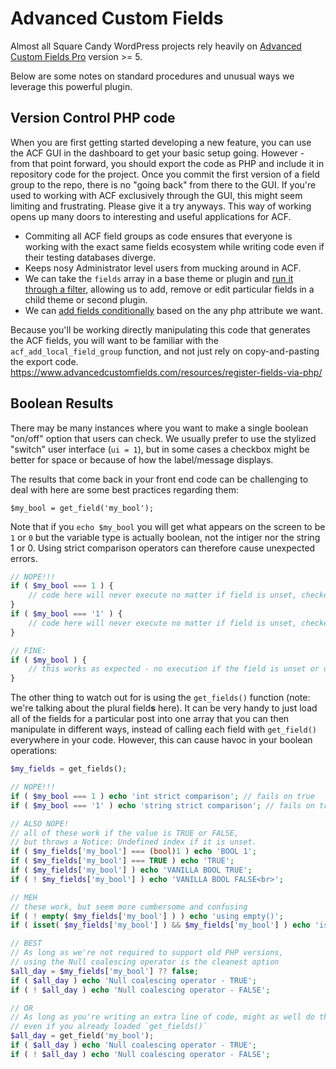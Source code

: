 # Advanced Custom Fields

Almost all Square Candy WordPress projects rely heavily on [Advanced Custom Fields Pro](https://advancedcustomfields.com) version >= 5.

Below are some notes on standard procedures and unusual ways we leverage this powerful plugin.

## Version Control PHP code

When you are first getting started developing a new feature, you can use the ACF GUI in the dashboard to get your basic setup going. However - from that point forward, you should export the code as PHP and include it in repository code for the project. Once you commit the first version of a field group to the repo, there is no "going back" from there to the GUI. If you're used to working with ACF exclusively through the GUI, this might seem limiting and frustrating. Please give it a try anyways. This way of working opens up many doors to interesting and useful applications for ACF.

* Commiting all ACF field groups as code ensures that everyone is working with the exact same fields ecosystem while writing code even if their testing databases diverge.
* Keeps nosy Administrator level users from mucking around in ACF.
* We can take the `fields` array in a base theme or plugin and [run it through a filter](https://github.com/squarecandy/theoryone/blob/v1.1.0/inc/acf-blog-category.php#L71), allowing us to add, remove or edit particular fields in a child theme or second plugin.
* We can [add fields conditionally](https://github.com/squarecandy/squarecandy-acf-events/blob/v1.2.1/inc/acf.php#L198) based on the any php attribute we want.

Because you'll be working directly manipulating this code that generates the ACF fields, you will want to be familiar with the `acf_add_local_field_group` function, and not just rely on copy-and-pasting the export code. 
https://www.advancedcustomfields.com/resources/register-fields-via-php/  

## Boolean Results

There may be many instances where you want to make a single boolean "on/off" option that users can check. We usually prefer to use the stylized "switch" user interface (`ui = 1`), but in some cases a checkbox might be better for space or because of how the label/message displays.

The results that come back in your front end code can be challenging to deal with here are some best practices regarding them:

`$my_bool = get_field('my_bool');`

Note that if you `echo $my_bool` you will get what appears on the screen to be `1` or `0` but the variable type is actually boolean, not the intiger nor the string 1 or 0. Using strict comparison operators can therefore cause unexpected errors.

```php
// NOPE!!!
if ( $my_bool === 1 ) {
	// code here will never execute no matter if field is unset, checked or unchecked.
}
if ( $my_bool === '1' ) {
	// code here will never execute no matter if field is unset, checked or unchecked.
}

// FINE:
if ( $my_bool ) {
	// this works as expected - no execution if the field is unset or unchecked.
}
```

The other thing to watch out for is using the `get_fields()` function (note: we're talking about the plural field**s** here). It can be very handy to just load all of the fields for a particular post into one array that you can then manipulate in different ways, instead of calling each field with `get_field()` everywhere in your code. However, this can cause havoc in your boolean operations:

```php
$my_fields = get_fields();

// NOPE!!!
if ( $my_bool === 1 ) echo 'int strict comparison'; // fails on true
if ( $my_bool === '1' ) echo 'string strict comparison'; // fails on true

// ALSO NOPE!
// all of these work if the value is TRUE or FALSE, 
// but throws a Notice: Undefined index if it is unset.
if ( $my_fields['my_bool'] === (bool)1 ) echo 'BOOL 1';
if ( $my_fields['my_bool'] === TRUE ) echo 'TRUE';
if ( $my_fields['my_bool'] ) echo 'VANILLA BOOL TRUE';
if ( ! $my_fields['my_bool'] ) echo 'VANILLA BOOL FALSE<br>';

// MEH
// these work, but seem more cumbersome and confusing
if ( ! empty( $my_fields['my_bool'] ) ) echo 'using empty()';
if ( isset( $my_fields['my_bool'] ) && $my_fields['my_bool'] ) echo 'isset() and Boolean';

// BEST
// As long as we're not required to support old PHP versions,
// using the Null coalescing operator is the cleanest option
$all_day = $my_fields['my_bool'] ?? false;
if ( $all_day ) echo 'Null coalescing operator - TRUE';
if ( ! $all_day ) echo 'Null coalescing operator - FALSE';

// OR
// As long as you're writing an extra line of code, might as well do this,
// even if you already loaded `get_fields()`
$all_day = get_field('my_bool');
if ( $all_day ) echo 'Null coalescing operator - TRUE';
if ( ! $all_day ) echo 'Null coalescing operator - FALSE';
```
